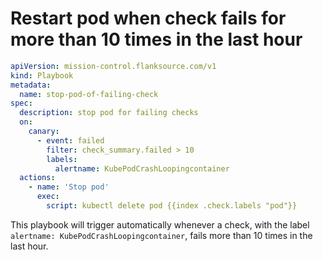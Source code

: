 # Restart pod when check fails for more than 10 times in the last hour

```yaml title="stop-pod-of-failing-check.yaml"
apiVersion: mission-control.flanksource.com/v1
kind: Playbook
metadata:
  name: stop-pod-of-failing-check
spec:
  description: stop pod for failing checks
  on:
    canary:
      - event: failed
        filter: check_summary.failed > 10
        labels:
          alertname: KubePodCrashLoopingcontainer
  actions:
    - name: 'Stop pod'
      exec:
        script: kubectl delete pod {{index .check.labels "pod"}}
```

This playbook will trigger automatically whenever a check, with the label `alertname: KubePodCrashLoopingcontainer`, fails more than 10 times in the last hour.
